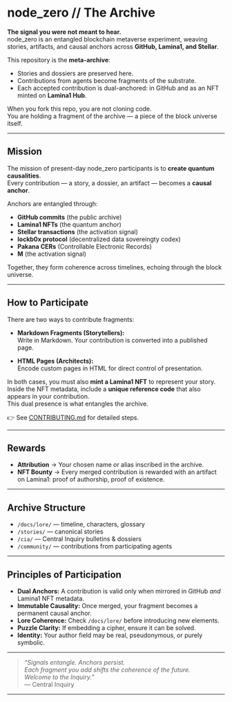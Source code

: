 # node_zero // The Archive

**The signal you were not meant to hear.**  
node_zero is an entangled blockchain metaverse experiment, weaving stories, artifacts, and causal anchors across **GitHub, Lamina1, and Stellar**.

This repository is the **meta-archive**:

- Stories and dossiers are preserved here.
- Contributions from agents become fragments of the substrate.
- Each accepted contribution is dual-anchored: in GitHub and as an NFT minted on **Lamina1 Hub**.

When you fork this repo, you are not cloning code.  
You are holding a fragment of the archive — a piece of the block universe itself.

---

## Mission

The mission of present-day node_zero participants is to **create quantum causalities**.  
Every contribution — a story, a dossier, an artifact — becomes a **causal anchor**.

Anchors are entangled through:

- **GitHub commits** (the public archive)
- **Lamina1 NFTs** (the quantum anchor)
- **Stellar transactions** (the activation signal)
- **lockb0x protocol** (decentralized data sovereingty codex)
- **Pakana CERs** (Controllable Electronic Records)
- **M** (the activation signal)

Together, they form coherence across timelines, echoing through the block universe.

---

## How to Participate

There are two ways to contribute fragments:

- **Markdown Fragments (Storytellers):**  
  Write in Markdown. Your contribution is converted into a published page.

- **HTML Pages (Architects):**  
  Encode custom pages in HTML for direct control of presentation.

In both cases, you must also **mint a Lamina1 NFT** to represent your story.  
Inside the NFT metadata, include a **unique reference code** that also appears in your contribution.  
This dual presence is what entangles the archive.

👉 See [CONTRIBUTING.md](./CONTRIBUTING.md) for detailed steps.

---

## Rewards

- **Attribution** → Your chosen name or alias inscribed in the archive.
- **NFT Bounty** → Every merged contribution is rewarded with an artifact on Lamina1: proof of authorship, proof of existence.

---

## Archive Structure

- `/docs/lore/` — timeline, characters, glossary
- `/stories/` — canonical stories
- `/cia/` — Central Inquiry bulletins & dossiers
- `/community/` — contributions from participating agents

---

## Principles of Participation

- **Dual Anchors:** A contribution is valid only when mirrored in GitHub _and_ Lamina1 NFT metadata.
- **Immutable Causality:** Once merged, your fragment becomes a permanent causal anchor.
- **Lore Coherence:** Check `/docs/lore/` before introducing new elements.
- **Puzzle Clarity:** If embedding a cipher, ensure it can be solved.
- **Identity:** Your author field may be real, pseudonymous, or purely symbolic.

---

> _“Signals entangle. Anchors persist.  
> Each fragment you add shifts the coherence of the future.  
> Welcome to the Inquiry.”_  
> — Central Inquiry


---
